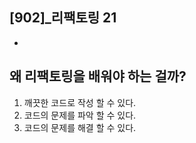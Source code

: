 
## [902]_리팩토링 21
* []()

## 왜 리팩토링을 배워야 하는 걸까?
1. 깨끗한 코드로 작성 할 수 있다.
2. 코드의 문제를 파악 할 수 있다.
3. 코드의 문제를 해결 할 수 있다.



